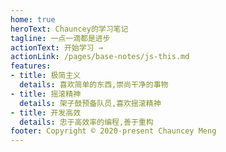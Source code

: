 ```yaml
---
home: true
heroText: Chauncey的学习笔记 
tagline: 一点一滴都是进步
actionText: 开始学习 →
actionLink: /pages/base-notes/js-this.md
features:
- title: 极简主义 
  details: 喜欢简单的东西,崇尚干净的事物
- title: 摇滚精神 
  details: 架子鼓预备队员,喜欢摇滚精神
- title: 开发高效 
  details: 忠于高效率的编程,善于重构
footer: Copyright © 2020-present Chauncey Meng 
---
```



